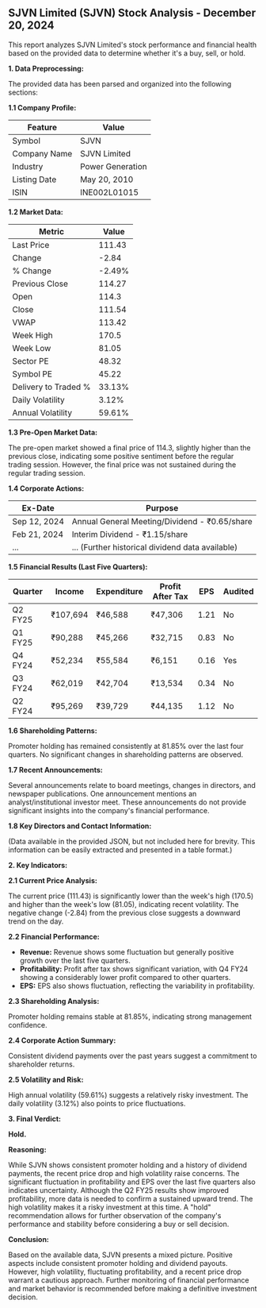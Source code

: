 ## SJVN Limited (SJVN) Stock Analysis - December 20, 2024

This report analyzes SJVN Limited's stock performance and financial health based on the provided data to determine whether it's a buy, sell, or hold.

**1. Data Preprocessing:**

The provided data has been parsed and organized into the following sections:

**1.1 Company Profile:**

| Feature          | Value                     |
|-----------------|--------------------------|
| Symbol           | SJVN                      |
| Company Name     | SJVN Limited              |
| Industry         | Power Generation          |
| Listing Date     | May 20, 2010              |
| ISIN             | INE002L01015              |


**1.2 Market Data:**

| Metric                | Value       |
|-----------------------|-------------|
| Last Price            | 111.43      |
| Change                | -2.84       |
| % Change              | -2.49%      |
| Previous Close        | 114.27      |
| Open                  | 114.3       |
| Close                 | 111.54      |
| VWAP                  | 113.42      |
| Week High             | 170.5       |
| Week Low              | 81.05       |
| Sector PE             | 48.32       |
| Symbol PE             | 45.22       |
| Delivery to Traded % | 33.13%      |
| Daily Volatility      | 3.12%       |
| Annual Volatility     | 59.61%      |


**1.3 Pre-Open Market Data:**

The pre-open market showed a final price of 114.3, slightly higher than the previous close, indicating some positive sentiment before the regular trading session.  However, the final price was not sustained during the regular trading session.

**1.4 Corporate Actions:**

| Ex-Date      | Purpose                                      |
|--------------|----------------------------------------------|
| Sep 12, 2024 | Annual General Meeting/Dividend - ₹0.65/share |
| Feb 21, 2024 | Interim Dividend - ₹1.15/share              |
| ...          | ... (Further historical dividend data available) |


**1.5 Financial Results (Last Five Quarters):**

| Quarter      | Income     | Expenditure | Profit After Tax | EPS     | Audited |
|--------------|------------|-------------|-----------------|---------|---------|
| Q2 FY25      | ₹107,694   | ₹46,588     | ₹47,306          | 1.21    | No      |
| Q1 FY25      | ₹90,288    | ₹45,266     | ₹32,715          | 0.83    | No      |
| Q4 FY24      | ₹52,234    | ₹55,584     | ₹6,151           | 0.16    | Yes     |
| Q3 FY24      | ₹62,019    | ₹42,704     | ₹13,534          | 0.34    | No      |
| Q2 FY24      | ₹95,269    | ₹39,729     | ₹44,135          | 1.12    | No      |


**1.6 Shareholding Patterns:**

Promoter holding has remained consistently at 81.85% over the last four quarters.  No significant changes in shareholding patterns are observed.

**1.7 Recent Announcements:**

Several announcements relate to board meetings, changes in directors, and newspaper publications.  One announcement mentions an analyst/institutional investor meet.  These announcements do not provide significant insights into the company's financial performance.

**1.8 Key Directors and Contact Information:**

(Data available in the provided JSON, but not included here for brevity.  This information can be easily extracted and presented in a table format.)


**2. Key Indicators:**

**2.1 Current Price Analysis:**

The current price (111.43) is significantly lower than the week's high (170.5) and higher than the week's low (81.05), indicating recent volatility. The negative change (-2.84) from the previous close suggests a downward trend on the day.

**2.2 Financial Performance:**

* **Revenue:** Revenue shows some fluctuation but generally positive growth over the last five quarters.
* **Profitability:** Profit after tax shows significant variation, with Q4 FY24 showing a considerably lower profit compared to other quarters.
* **EPS:** EPS also shows fluctuation, reflecting the variability in profitability.

**2.3 Shareholding Analysis:**

Promoter holding remains stable at 81.85%, indicating strong management confidence.

**2.4 Corporate Action Summary:**

Consistent dividend payments over the past years suggest a commitment to shareholder returns.

**2.5 Volatility and Risk:**

High annual volatility (59.61%) suggests a relatively risky investment.  The daily volatility (3.12%) also points to price fluctuations.

**3. Final Verdict:**

**Hold.**

**Reasoning:**

While SJVN shows consistent promoter holding and a history of dividend payments, the recent price drop and high volatility raise concerns.  The significant fluctuation in profitability and EPS over the last five quarters also indicates uncertainty.  Although the Q2 FY25 results show improved profitability, more data is needed to confirm a sustained upward trend.  The high volatility makes it a risky investment at this time.  A "hold" recommendation allows for further observation of the company's performance and stability before considering a buy or sell decision.

**Conclusion:**

Based on the available data, SJVN presents a mixed picture.  Positive aspects include consistent promoter holding and dividend payouts.  However, high volatility, fluctuating profitability, and a recent price drop warrant a cautious approach.  Further monitoring of financial performance and market behavior is recommended before making a definitive investment decision.
